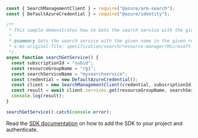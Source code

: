 ```javascript
const { SearchManagementClient } = require("@azure/arm-search");
const { DefaultAzureCredential } = require("@azure/identity");

/**
 * This sample demonstrates how to Gets the search service with the given name in the given resource group.
 *
 * @summary Gets the search service with the given name in the given resource group.
 * x-ms-original-file: specification/search/resource-manager/Microsoft.Search/stable/2020-08-01/examples/SearchGetService.json
 */
async function searchGetService() {
  const subscriptionId = "subid";
  const resourceGroupName = "rg1";
  const searchServiceName = "mysearchservice";
  const credential = new DefaultAzureCredential();
  const client = new SearchManagementClient(credential, subscriptionId);
  const result = await client.services.get(resourceGroupName, searchServiceName);
  console.log(result);
}

searchGetService().catch(console.error);
```

Read the [SDK documentation](https://github.com/Azure/azure-sdk-for-js/blob/%40azure%2Farm-search_3.0.1/sdk/search/arm-search/README.md) on how to add the SDK to your project and authenticate.
